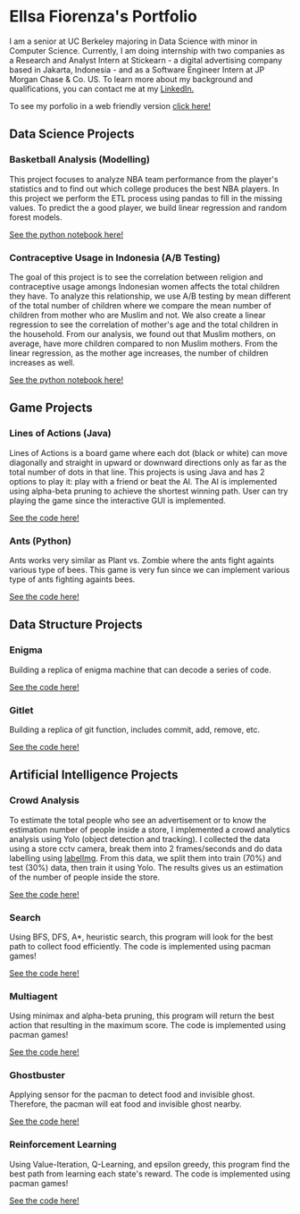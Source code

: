 # Ellsa Fiorenza's Portfolio
I am a senior at UC Berkeley majoring in Data Science with minor in Computer Science. Currently, I am doing internship with two companies as a Research and Analyst Intern at Stickearn - a digital advertising company based in Jakarta, Indonesia - and as a Software Engineer Intern at JP Morgan Chase & Co. US. To learn more about my background and qualifications, you can contact me at my <a href="https://www.linkedin.com/in/ellsa-fiorenza/">LinkedIn.</a>

To see my porfolio in a web friendly version <a href="https://ellsafiorenza.github.io/portfolio/">click here!</a>

## Data Science Projects
### Basketball Analysis (Modelling)
This project focuses to analyze NBA team performance from the player's statistics and to find out which college produces the best NBA players. In this project we perform the ETL process using pandas to fill in the missing values. To predict the a good player, we build linear regression and random forest models.

<a href="https://github.com/ellsafiorenza/ellsafiorenza.github.io/blob/main/finalproj_done.ipynb" class="button">See the python notebook here!</a>

### Contraceptive Usage in Indonesia (A/B Testing)
The goal of this project is to see the correlation between religion and contraceptive usage amongs Indonesian women affects the total children they have.  To analyze this relationship, we use A/B testing by mean different of the total number of children where we compare the mean number of children from mother who are Muslim and not. We also create a linear regression to see the correlation of mother's age and the total children in the household. From our analysis, we found  out that Muslim mothers, on average, have more children compared to non Muslim mothers. From the linear regression, as the mother age increases, the number of children increases as well.

<a href="https://github.com/ellsafiorenza/ellsafiorenza.github.io/blob/main/contraceptives_final_project.ipynb" class="button">See the python notebook here!</a>



## Game Projects
### Lines of Actions (Java)
Lines of Actions is a board game where each dot (black or white) can move diagonally and straight in upward or downward directions only as far as the total number of dots in that line. This projects is using Java and has 2 options to play it: play with a friend or beat the AI. The AI is implemented using alpha-beta pruning to achieve the shortest winning path. User can try playing the game since the interactive GUI is implemented.

<a href="https://github.com/ellsafiorenza/ellsafiorenza.github.io/tree/main/loa"> See the code here!</a>

### Ants (Python)
Ants works very similar as Plant vs. Zombie where the ants fight againts various type of bees. This game is very fun since we can implement various type of ants fighting againts bees.

<a href="https://github.com/ellsafiorenza/ellsafiorenza.github.io/tree/main/ants" class="button">See the code here!</a>



## Data Structure Projects
### Enigma
Building a replica of enigma machine that can decode a series of code.

<a href="https://github.com/ellsafiorenza/ellsafiorenza.github.io/tree/main/enigma" class="button">See the code here!</a>

### Gitlet
Building a replica of git function, includes commit, add, remove, etc.

<a href="https://github.com/ellsafiorenza/ellsafiorenza.github.io/tree/main/gitlet" class="button">See the code here!</a>



## Artificial Intelligence Projects
### Crowd Analysis
To estimate the total people who see an advertisement or to know the estimation number of people inside a store, I implemented a crowd analytics analysis using Yolo (object detection and tracking). I collected the data using a store cctv camera, break them into 2 frames/seconds and do data labelling using <a href="https://github.com/tzutalin/labelImg">labelImg</a>. From this data, we split them into train (70%) and test (30%) data, then train it using Yolo. The results gives us an estimation of the number of people inside the store.

<a href="https://github.com/ellsafiorenza/ellsafiorenza.github.io/tree/main/crowd%20analytics" class="button">See the code here!</a>

### Search
Using BFS, DFS, A*, heuristic search, this program will look for the best path to collect food efficiently. The code is implemented using pacman games!

<a href="https://github.com/ellsafiorenza/ellsafiorenza.github.io/tree/main/search" class="button">See the code here!</a>

### Multiagent
Using minimax and alpha-beta pruning, this program will return the best action that resulting in the maximum score. The code is implemented using pacman games!

<a href="https://github.com/ellsafiorenza/ellsafiorenza.github.io/tree/main/multiagent" class="button">See the code here!</a>

### Ghostbuster
Applying sensor for the pacman to detect food and invisible ghost. Therefore, the pacman will eat food and invisible ghost nearby.

<a href="https://github.com/ellsafiorenza/ellsafiorenza.github.io/tree/main/tracking" class="button">See the code here!</a>

### Reinforcement Learning
Using Value-Iteration, Q-Learning, and epsilon greedy, this program find the best path from learning each state's reward. The code is implemented using pacman games!

<a href="https://github.com/ellsafiorenza/ellsafiorenza.github.io/tree/main/reinforcement" class="button">See the code here!</a>
